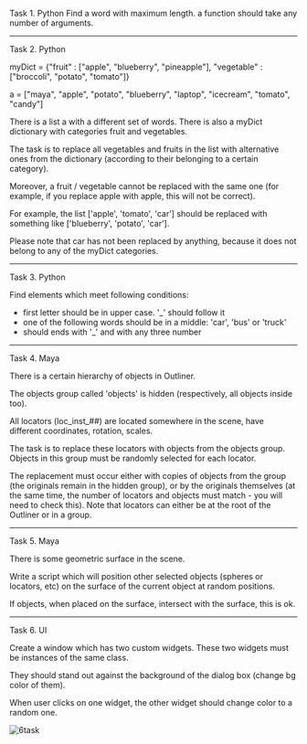 Task 1. Python
Find a word with maximum length. a function should take any number of arguments.

---

Task 2. Python

myDict = {"fruit" : ["apple", "blueberry", "pineapple"], "vegetable" : ["broccoli", "potato", "tomato"]}

a = ["maya", "apple", "potato", "blueberry", "laptop", "icecream", "tomato", "candy"]

There is a list a with a different set of words.
There is also a myDict dictionary with categories fruit and vegetables.

The task is to replace all vegetables and fruits in the list with alternative ones from the dictionary
(according to their belonging to a certain category).

Moreover, a fruit / vegetable cannot be replaced with the same one
(for example, if you replace apple with apple, this will not be correct).

For example, the list ['apple', 'tomato', 'car'] should be replaced with something like ['blueberry', 'potato', 'car'].

Please note that car has not been replaced by anything, because it does not belong to any of the myDict categories.

---

Task 3. Python

Find elements which meet following conditions:
- first letter should be in upper case. '_' should follow it
- one of the following words should be in a middle: 'car', 'bus' or 'truck'
- should ends with '_' and with any three number

---

Task 4. Maya

There is a certain hierarchy of objects in Outliner.

The objects group called 'objects' is hidden (respectively, all objects inside too).

All locators (loc_inst_##) are located somewhere in the scene, have different coordinates, rotation, scales.

The task is to replace these locators with objects from the objects group. Objects in this group must be
randomly selected for each locator.

The replacement must occur either with copies of objects from the group (the originals remain in the hidden group),
or by the originals themselves (at the same time, the number of locators and objects must match - you will need to check this).
Note that locators can either be at the root of the Outliner or in a group.

---

Task 5. Maya

There is some geometric surface in the scene.

Write a script which will position other selected objects (spheres or locators, etc)
on the surface of the current object at random positions.

If objects, when placed on the surface, intersect with the surface, this is ok.

---

Task 6. UI

Create a window which has two custom widgets.
These two widgets must be instances of the same class.

They should stand out against the background of the dialog box (change bg color of them).

When user clicks on one widget, the other widget should change color to a random one.


![6task](https://user-images.githubusercontent.com/108269822/212973169-a339b307-921e-4bfb-99cc-069ac20f75bd.gif)
